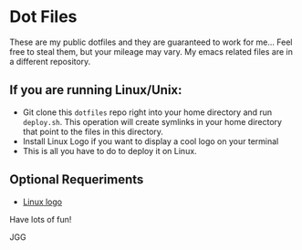 # Dot Files

These are my public dotfiles and they are guaranteed to work for me... Feel free
to steal them, but your mileage may vary. My emacs related files are in a
different repository.

## If you are running Linux/Unix:

- Git clone this `dotfiles` repo right into your home directory and run
  `deploy.sh`. This operation will create symlinks in your home directory that
  point to the files in this directory.
- Install Linux Logo if you want to display a cool logo on your terminal
- This is all you have to do to deploy it on Linux.

## Optional Requeriments

- [Linux logo](http://www.deater.net/weave/vmwprod/linux_logo/)


Have lots of fun!

JGG
